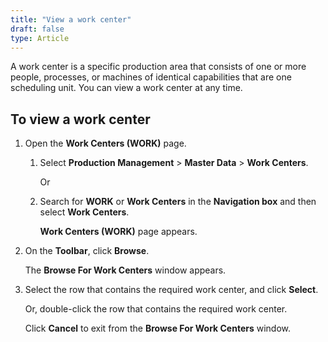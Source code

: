 ```yaml
---
title: "View a work center"
draft: false
type: Article
---
```


A work center is a specific production area that consists of one or more people, processes, or machines of identical capabilities that are one scheduling unit. You can view a work center at any time.

## To view a work center

1. Open the **Work Centers (WORK)** page.

    1. Select **Production Management** > **Master Data** > **Work Centers**.

        Or

    2. Search for **WORK** or **Work Centers** in the **Navigation box** and then select **Work Centers**.

        **Work Centers (WORK)** page appears.

2. On the **Toolbar**, click **Browse**.

    The **Browse For Work Centers** window appears.

3. Select the row that contains the required work center, and click **Select**.

    Or, double-click the row that contains the required work center.

    Click **Cancel** to exit from the **Browse For Work Centers** window.